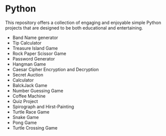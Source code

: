 # Python
This repository offers a collection of engaging and enjoyable simple Python projects that are designed to be both educational and entertaining.

* Band Name generator
* Tip Calculator
* Treasure Island Game
* Rock Paper Scissor Game
* Password Generator
* Hangman Game
* Caesar Cipher Encryption and Decryption
* Secret Auction
* Calculator
* BalckJack Game
* Number Guessing Game
* Coffee Machine
* Quiz Project
* Spirograph and Hirst-Painting
* Turtle Race Game
* Snake Game
* Pong Game
* Turtle Crossing Game
